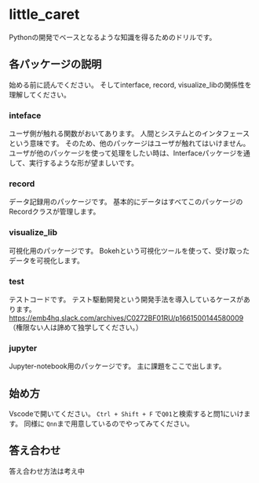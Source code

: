 # little_caret
Pythonの開発でベースとなるような知識を得るためのドリルです。

## 各パッケージの説明
始める前に読んでください。
そしてinterface, record, visualize_libの関係性を理解してください。

### inteface
ユーザ側が触れる関数がおいてあります。
人間とシステムとのインタフェースという意味です。
そのため、他のパッケージはユーザが触れてはいけません。
ユーザが他のパッケージを使って処理をしたい時は、Interfaceパッケージを通して、実行するような形が望ましいです。

### record
データ記録用のパッケージです。
基本的にデータはすべてこのパッケージのRecordクラスが管理します。

### visualize_lib
可視化用のパッケージです。
Bokehという可視化ツールを使って、受け取ったデータを可視化します。

### test
テストコードです。
テスト駆動開発という開発手法を導入しているケースがあります。
https://emb4hq.slack.com/archives/C0272BF01RU/p1661500144580009
（権限ない人は諦めて独学してください。）

### jupyter
Jupyter-notebook用のパッケージです。
主に課題をここで出します。


## 始め方
Vscodeで開いてください。
`Ctrl + Shift + F` で`Q01`と検索すると問1にいけます。
同様に `Qnn`まで用意しているのでやってみてください。

## 答え合わせ
答え合わせ方法は考え中
